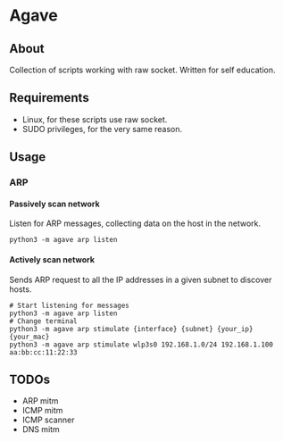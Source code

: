 # Agave

## About
Collection of scripts working with raw socket. Written for self education.

## Requirements
- Linux, for these scripts use raw socket.
- SUDO privileges, for the very same reason.

## Usage

### ARP

#### Passively scan network
Listen for ARP messages, collecting data on the host in the network.
```
python3 -m agave arp listen
```

#### Actively scan network
Sends ARP request to all the IP addresses in a given subnet to discover hosts.
```
# Start listening for messages
python3 -m agave arp listen
# Change terminal
python3 -m agave arp stimulate {interface} {subnet} {your_ip} {your_mac}
python3 -m agave arp stimulate wlp3s0 192.168.1.0/24 192.168.1.100 aa:bb:cc:11:22:33
```

## TODOs
- ARP mitm
- ICMP mitm
- ICMP scanner
- DNS mitm
